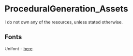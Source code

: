 # ProceduralGeneration_Assets

I do not own any of the resources, unless stated otherwise.

## Fonts

Unifont - [here](https://www.fontspring.com/fonts/typodermic/unispace).
